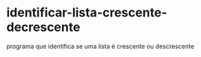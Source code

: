 # identificar-lista-crescente-decrescente
 programa que identifica se uma lista é crescente ou descrescente
